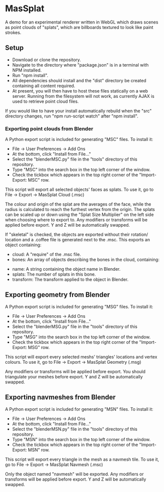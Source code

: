 # MasSplat

A demo for an experimental renderer written in WebGL which draws scenes as point
clouds of "splats", which are billboards textured to look like paint strokes.

## Setup

- Download or clone the repository.
- Navigate to the directory where "package.json" is in a terminal with NPM
  installed.
- Run "npm install".
- All dependencies should install and the "dist" directory be created containing
  all content required.
- At present, you will then have to host these files statically on a web server.
  Running from the filesystem will not work, as currently AJAX is used to
  retrieve point cloud files.
  
If you would like to have your install automatically rebuild when the "src"
directory changes, run "npm run-script watch" after "npm install".

### Exporting point clouds from Blender

A Python export script is included for generating "MSC" files.  To install it:

- File -> User Preferences -> Add Ons
- At the bottom, click "Install from File..."
- Select the "blenderMSC.py" file in the "tools" directory of this repository.
- Type "MSC" into the search box in the top left corner of the window.
- Check the tickbox which appears in the top right corner of the 
  "Import-Export: MSC" row.

This script will export all selected objects' faces as splats.  To use it, go to
File -> Export -> MasSplat Cloud (.msc)  

The colour and origin of the splat are the averages of the face, while the 
radius is calculated to reach the furthest vertex from the origin.  The splats 
can be scaled up or down using the "Splat Size Multiplier" on the left side when
choosing where to export to.  Any modifiers or transforms will be applied before
export.  Y and Z will be automatically swapped.

If "skeletal" is checked, the objects are exported without their rotation/
location and a .coffee file is generated next to the .msc.  This exports an
object containing:

- cloud: A "require" of the .msc file.
- bones: An array of objects describing the bones in the cloud, containing:

+ name: A string containing the object name in Blender.
+ splats: The number of splats in this bone.
+ transform: The transform applied to the object in Blender.

## Exporting geometry from Blender

A Python export script is included for generating "MSG" files.  To install it:

- File -> User Preferences -> Add Ons
- At the bottom, click "Install from File..."
- Select the "blenderMSG.py" file in the "tools" directory of this repository.
- Type "MSG" into the search box in the top left corner of the window.
- Check the tickbox which appears in the top right corner of the 
  "Import-Export: MSG" row.

This script will export every selected meshs' triangles' locations and vertex
colours.  To use it, go to File -> Export -> MasSplat Geometry (.msg)  

Any modifiers or transforms will be applied before export.  You should 
triangulate your meshes before export.  Y and Z will be automatically swapped.

## Exporting navmeshes from Blender

A Python export script is included for generating "MSN" files.  To install it:

- File -> User Preferences -> Add Ons
- At the bottom, click "Install from File..."
- Select the "blenderMSN.py" file in the "tools" directory of this repository.
- Type "MSN" into the search box in the top left corner of the window.
- Check the tickbox which appears in the top right corner of the 
  "Import-Export: MSN" row.

This script will export every triangle in the mesh as a navmesh tile.  To use
it, go to File -> Export -> MasSplat Navmesh (.msc)  

Only the object named "navmesh" will be exported.  Any modifiers or transforms 
will be applied before export.  Y and Z will be automatically swapped.
